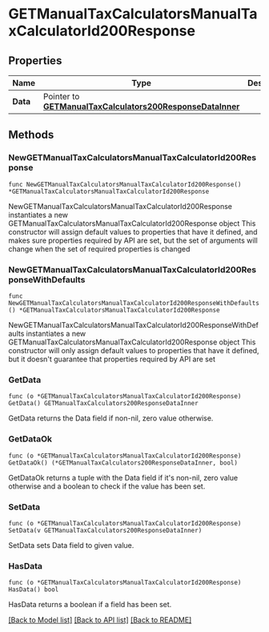 # GETManualTaxCalculatorsManualTaxCalculatorId200Response

## Properties

Name | Type | Description | Notes
------------ | ------------- | ------------- | -------------
**Data** | Pointer to [**GETManualTaxCalculators200ResponseDataInner**](GETManualTaxCalculators200ResponseDataInner.md) |  | [optional] 

## Methods

### NewGETManualTaxCalculatorsManualTaxCalculatorId200Response

`func NewGETManualTaxCalculatorsManualTaxCalculatorId200Response() *GETManualTaxCalculatorsManualTaxCalculatorId200Response`

NewGETManualTaxCalculatorsManualTaxCalculatorId200Response instantiates a new GETManualTaxCalculatorsManualTaxCalculatorId200Response object
This constructor will assign default values to properties that have it defined,
and makes sure properties required by API are set, but the set of arguments
will change when the set of required properties is changed

### NewGETManualTaxCalculatorsManualTaxCalculatorId200ResponseWithDefaults

`func NewGETManualTaxCalculatorsManualTaxCalculatorId200ResponseWithDefaults() *GETManualTaxCalculatorsManualTaxCalculatorId200Response`

NewGETManualTaxCalculatorsManualTaxCalculatorId200ResponseWithDefaults instantiates a new GETManualTaxCalculatorsManualTaxCalculatorId200Response object
This constructor will only assign default values to properties that have it defined,
but it doesn't guarantee that properties required by API are set

### GetData

`func (o *GETManualTaxCalculatorsManualTaxCalculatorId200Response) GetData() GETManualTaxCalculators200ResponseDataInner`

GetData returns the Data field if non-nil, zero value otherwise.

### GetDataOk

`func (o *GETManualTaxCalculatorsManualTaxCalculatorId200Response) GetDataOk() (*GETManualTaxCalculators200ResponseDataInner, bool)`

GetDataOk returns a tuple with the Data field if it's non-nil, zero value otherwise
and a boolean to check if the value has been set.

### SetData

`func (o *GETManualTaxCalculatorsManualTaxCalculatorId200Response) SetData(v GETManualTaxCalculators200ResponseDataInner)`

SetData sets Data field to given value.

### HasData

`func (o *GETManualTaxCalculatorsManualTaxCalculatorId200Response) HasData() bool`

HasData returns a boolean if a field has been set.


[[Back to Model list]](../README.md#documentation-for-models) [[Back to API list]](../README.md#documentation-for-api-endpoints) [[Back to README]](../README.md)


